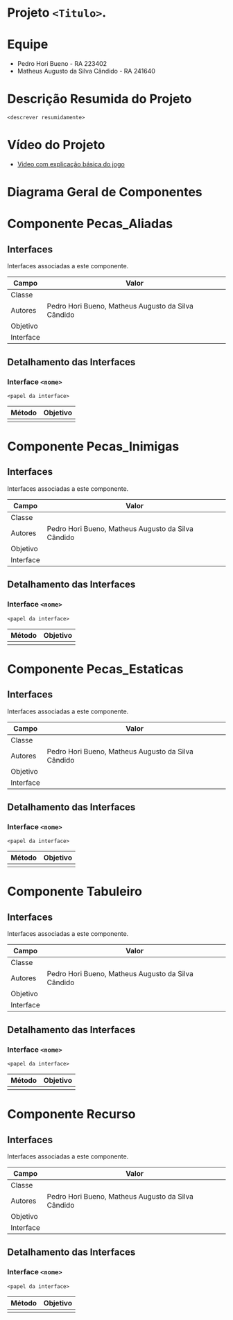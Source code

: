 # Projeto `<Titulo>`.

# Equipe
  * Pedro Hori Bueno - RA 223402
  * Matheus Augusto da Silva Cândido - RA 241640

# Descrição Resumida do Projeto
`<descrever resumidamente>`
  
# Vídeo do Projeto
* [Video com explicação básica do jogo](https://drive.google.com/file/d/1PenhFqBI79RkenKXz6Xt08x29YHh8kXR/view?usp=sharing)

# Diagrama Geral de Componentes

# Componente Pecas_Aliadas
## Interfaces 
Interfaces associadas a este componente.

|Campo | Valor |
|----- |-------|
|Classe|       |
|Autores|Pedro Hori Bueno, Matheus Augusto da Silva Cândido|
|Objetivo| |
|Interface| |

## Detalhamento das Interfaces

### Interface `<nome>`
`<papel da interface>`

|Método | Objetivo |
|-------|----------|
|       |          |

# Componente Pecas_Inimigas
## Interfaces 
Interfaces associadas a este componente.

|Campo | Valor |
|----- |-------|
|Classe|       |
|Autores|Pedro Hori Bueno, Matheus Augusto da Silva Cândido|
|Objetivo| |
|Interface| |

## Detalhamento das Interfaces

### Interface `<nome>`
`<papel da interface>`

|Método | Objetivo |
|-------|----------|
|       |          |

# Componente Pecas_Estaticas
## Interfaces 
Interfaces associadas a este componente.

|Campo | Valor |
|----- |-------|
|Classe|       |
|Autores|Pedro Hori Bueno, Matheus Augusto da Silva Cândido|
|Objetivo| |
|Interface| |

## Detalhamento das Interfaces

### Interface `<nome>`
`<papel da interface>`

|Método | Objetivo |
|-------|----------|
|       |          |

# Componente Tabuleiro
## Interfaces 
Interfaces associadas a este componente.

|Campo | Valor |
|----- |-------|
|Classe|       |
|Autores|Pedro Hori Bueno, Matheus Augusto da Silva Cândido|
|Objetivo| |
|Interface| |

## Detalhamento das Interfaces

### Interface `<nome>`
`<papel da interface>`

|Método | Objetivo |
|-------|----------|
|       |          |

# Componente Recurso
## Interfaces 
Interfaces associadas a este componente.

|Campo | Valor |
|----- |-------|
|Classe|       |
|Autores|Pedro Hori Bueno, Matheus Augusto da Silva Cândido|
|Objetivo| |
|Interface| |

## Detalhamento das Interfaces

### Interface `<nome>`
`<papel da interface>`

|Método | Objetivo |
|-------|----------|
|       |          |
